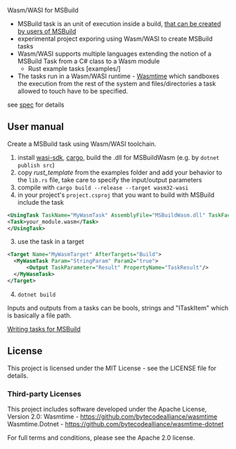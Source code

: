  Wasm/WASI for MSBuild
- MSBuild task is an unit of execution inside a build, [that can be created by users of MSBuild](https://learn.microsoft.com/en-us/visualstudio/msbuild/tutorial-custom-task-code-generation)
- experimental project exporing using Wasm/WASI to create MSBuild tasks
- Wasm/WASI supports multiple languages extending the notion of a MSBuild Task from a C# class to a Wasm module
    - Rust example tasks [examples/]
- The tasks run in a Wasm/WASI runtime - [Wasmtime](https://github.com/bytecodealliance/wasmtime) which sandboxes the execution from the rest of the system and files/directories a task allowed to touch have to be specified.

see [spec](https://github.com/dotnet/msbuild/pull/10259) for details

## User manual
Create a MSBuild task using Wasm/WASI toolchain.
1. install [wasi-sdk](https://github.com/WebAssembly/wasi-sdk), [cargo](https://doc.rust-lang.org/cargo/getting-started/installation.html), build the .dll for MSBuildWasm (e.g. by `dotnet publish src`)
2. copy *rust_template* from the examples folder and add your behavior to the `lib.rs` file, take care to specify the input/output parameters
3. compile with `cargo build --release --target wasm32-wasi`
2. in your project's `project.csproj` that you want to build with MSBuild include the task 
```xml
<UsingTask TaskName="MyWasmTask" AssemblyFile="MSBuildWasm.dll" TaskFactory="WasmTaskFactory">
<Task>your_module.wasm</Task>
</UsingTask>
```
3. use the task in a target
```xml
<Target Name="MyWasmTarget" AfterTargets="Build">
  <MyWasmTask Param="StringParam" Param2="true">
      <Output TaskParameter="Result" PropertyName="TaskResult"/>
  </MyWasmTask>
</Target>
```
4. `dotnet build`

Inputs and outputs from a tasks can be bools, strings and "ITaskItem" which is basically a file path.

[Writing tasks for MSBuild](https://learn.microsoft.com/en-us/visualstudio/msbuild/task-writing)


## License
This project is licensed under the MIT License - see the LICENSE file for details.

### Third-party Licenses
This project includes software developed under the Apache License, Version 2.0:
Wasmtime - https://github.com/bytecodealliance/wasmtime
Wasmtime.Dotnet - https://github.com/bytecodealliance/wasmtime-dotnet

For full terms and conditions, please see the Apache 2.0 license.